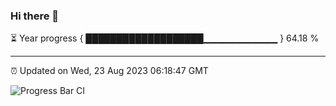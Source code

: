 ### Hi there 👋

⏳ Year progress { ███████████████████▁▁▁▁▁▁▁▁▁▁▁ } 64.18 %

---

⏰ Updated on Wed, 23 Aug 2023 06:18:47 GMT

![Progress Bar CI](https://github.com/liununu/liununu/workflows/Progress%20Bar%20CI/badge.svg)
